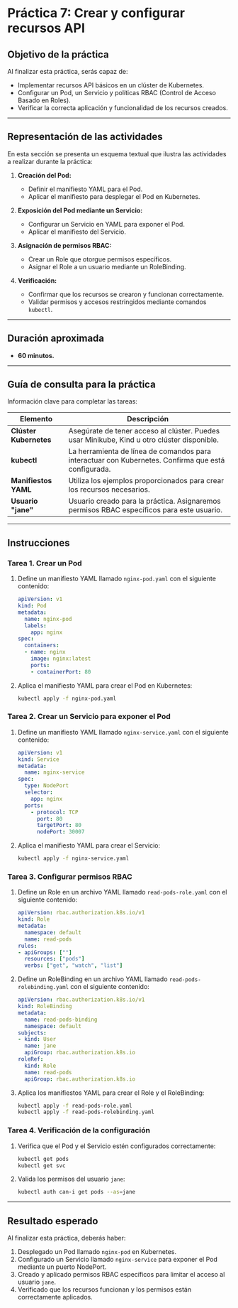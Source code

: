 # Práctica 7: Crear y configurar recursos API

## Objetivo de la práctica
Al finalizar esta práctica, serás capaz de:

- Implementar recursos API básicos en un clúster de Kubernetes.
- Configurar un Pod, un Servicio y políticas RBAC (Control de Acceso Basado en Roles).
- Verificar la correcta aplicación y funcionalidad de los recursos creados.

---

## Representación de las actividades

En esta sección se presenta un esquema textual que ilustra las actividades a realizar durante la práctica:

1. **Creación del Pod:**
   - Definir el manifiesto YAML para el Pod.
   - Aplicar el manifiesto para desplegar el Pod en Kubernetes.

2. **Exposición del Pod mediante un Servicio:**
   - Configurar un Servicio en YAML para exponer el Pod.
   - Aplicar el manifiesto del Servicio.

3. **Asignación de permisos RBAC:**
   - Crear un Role que otorgue permisos específicos.
   - Asignar el Role a un usuario mediante un RoleBinding.

4. **Verificación:**
   - Confirmar que los recursos se crearon y funcionan correctamente.
   - Validar permisos y accesos restringidos mediante comandos `kubectl`.

---

## Duración aproximada

- **60 minutos.**

---

## Guía de consulta para la práctica

Información clave para completar las tareas:

| Elemento            | Descripción                                                                                        |
|---------------------|----------------------------------------------------------------------------------------------------|
| **Clúster Kubernetes** | Asegúrate de tener acceso al clúster. Puedes usar Minikube, Kind u otro clúster disponible.       |
| **kubectl**         | La herramienta de línea de comandos para interactuar con Kubernetes. Confirma que está configurada.|
| **Manifiestos YAML** | Utiliza los ejemplos proporcionados para crear los recursos necesarios.                           |
| **Usuario "jane"**  | Usuario creado para la práctica. Asignaremos permisos RBAC específicos para este usuario.          |

---

## Instrucciones

### Tarea 1. Crear un Pod

1. Define un manifiesto YAML llamado `nginx-pod.yaml` con el siguiente contenido:

    ```yaml
    apiVersion: v1
    kind: Pod
    metadata:
      name: nginx-pod
      labels:
        app: nginx
    spec:
      containers:
      - name: nginx
        image: nginx:latest
        ports:
        - containerPort: 80
    ```

2. Aplica el manifiesto YAML para crear el Pod en Kubernetes:

    ```bash
    kubectl apply -f nginx-pod.yaml
    ```

### Tarea 2. Crear un Servicio para exponer el Pod

1. Define un manifiesto YAML llamado `nginx-service.yaml` con el siguiente contenido:

    ```yaml
    apiVersion: v1
    kind: Service
    metadata:
      name: nginx-service
    spec:
      type: NodePort
      selector:
        app: nginx
      ports:
        - protocol: TCP
          port: 80
          targetPort: 80
          nodePort: 30007
    ```

2. Aplica el manifiesto YAML para crear el Servicio:

    ```bash
    kubectl apply -f nginx-service.yaml
    ```

### Tarea 3. Configurar permisos RBAC

1. Define un Role en un archivo YAML llamado `read-pods-role.yaml` con el siguiente contenido:

    ```yaml
    apiVersion: rbac.authorization.k8s.io/v1
    kind: Role
    metadata:
      namespace: default
      name: read-pods
    rules:
    - apiGroups: [""]
      resources: ["pods"]
      verbs: ["get", "watch", "list"]
    ```

2. Define un RoleBinding en un archivo YAML llamado `read-pods-rolebinding.yaml` con el siguiente contenido:

    ```yaml
    apiVersion: rbac.authorization.k8s.io/v1
    kind: RoleBinding
    metadata:
      name: read-pods-binding
      namespace: default
    subjects:
    - kind: User
      name: jane
      apiGroup: rbac.authorization.k8s.io
    roleRef:
      kind: Role
      name: read-pods
      apiGroup: rbac.authorization.k8s.io
    ```

3. Aplica los manifiestos YAML para crear el Role y el RoleBinding:

    ```bash
    kubectl apply -f read-pods-role.yaml
    kubectl apply -f read-pods-rolebinding.yaml
    ```

### Tarea 4. Verificación de la configuración

1. Verifica que el Pod y el Servicio estén configurados correctamente:

    ```bash
    kubectl get pods
    kubectl get svc
    ```

2. Valida los permisos del usuario `jane`:

    ```bash
    kubectl auth can-i get pods --as=jane
    ```

---

## Resultado esperado

Al finalizar esta práctica, deberás haber:

1. Desplegado un Pod llamado `nginx-pod` en Kubernetes.
2. Configurado un Servicio llamado `nginx-service` para exponer el Pod mediante un puerto NodePort.
3. Creado y aplicado permisos RBAC específicos para limitar el acceso al usuario `jane`.
4. Verificado que los recursos funcionan y los permisos están correctamente aplicados.

